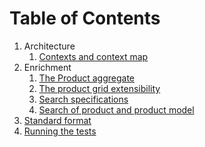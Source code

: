 # Table of Contents

1. Architecture
    1. [Contexts and context map](architecture/context_map.md)
2. Enrichment
    1. [The Product aggregate](enrichment/product_aggregate.md)
    2. [The product grid extensibility](enrichment/product_grid_extensibility.md)
    3. [Search specifications](enrichment/search_of_products_and_product_models.md)
    4. [Search of product and product model](enrichment/search_specification_on_elasticsearch.rst)
3. [Standard format](standard_format.md)
4. [Running the tests](tests/running_the_tests.md)